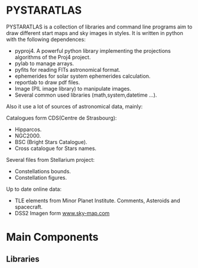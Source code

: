 # PYSTARATLAS #
PYSTARATLAS is a collection of libraries and command line programs aim to
draw different start maps and sky images in styles. It is written in python
with the following dependences:

  * pyproj4. A powerful python library implementing the projections algorithms of the Proj4 project.
  * pylab to manage arrays.
  * pyfits for reading FITs astronomical format.
  * ephemerides for solar system ephemerides calculation.
  * reportlab to draw pdf files.
  * Image (PIL image library) to manipulate images.
  * Several common used libraries (math,system,datetime ...).

Also it use a lot of sources of astronomical data, mainly:

Catalogues form CDS(Centre de Strasbourg):
  * Hipparcos.
  * NGC2000.
  * BSC (Bright Stars Catalogue).
  * Cross catalogue for Stars names.

Several files from Stellarium project:
  * Constellations bounds.
  * Constellation figures.

Up to date online data:
  * TLE elements from Minor Planet Institute. Comments, Asteroids and spacecraft.
  * DSS2 Imagen form www.sky-map.com

# Main Components #
## Libraries ##